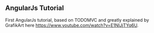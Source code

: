 ## AngularJs Tutorial

First AngularJs tutorial, based on TODOMVC and greatly explained by GrafikArt here https://www.youtube.com/watch?v=E1NIJjTYq6U.
